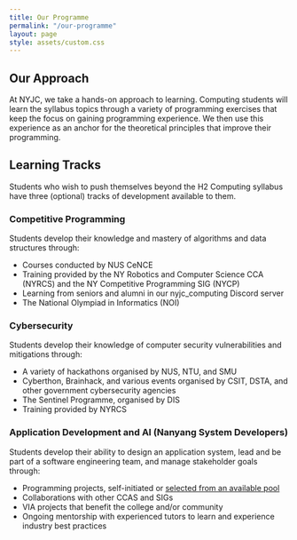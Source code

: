 ```yaml
---
title: Our Programme
permalink: "/our-programme"
layout: page
style: assets/custom.css
---
```


## Our Approach
At NYJC, we take a hands-on approach to learning. Computing students will learn the syllabus topics through a variety of programming exercises that keep the focus on gaining programming experience. We then use this experience as an anchor for the theoretical principles that improve their programming.

## Learning Tracks

Students who wish to push themselves beyond the H2 Computing syllabus have three (optional) tracks of development available to them.

### Competitive Programming

Students develop their knowledge and mastery of algorithms and data structures through:
- Courses conducted by NUS CeNCE
- Training provided by the NY Robotics and Computer Science CCA (NYRCS) and the NY Competitive Programming SIG (NYCP)
- Learning from seniors and alumni in our nyjc_computing Discord server
- The National Olympiad in Informatics (NOI)

### Cybersecurity

Students develop their knowledge of computer security vulnerabilities and mitigations through:
- A variety of hackathons organised by NUS, NTU, and SMU
- Cyberthon, Brainhack, and various events organised by CSIT, DSTA, and other government cybersecurity agencies
- The Sentinel Programme, organised by DIS
- Training provided by NYRCS

### Application Development and AI (Nanyang System Developers)

Students develop their ability to design an application system, lead and be part of a software engineering team, and manage stakeholder goals through:
- Programming projects, self-initiated or [selected from an available pool](https://for.edu.sg/ny-student-project-portal)
- Collaborations with other CCAS and SIGs
- VIA projects that benefit the college and/or community
- Ongoing mentorship with experienced tutors to learn and experience industry best practices
